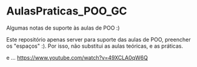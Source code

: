 # AulasPraticas_POO_GC
Algumas notas de suporte às aulas de POO :)


Este repositório apenas server para suporte das aulas de POO, preencher os "espaços" :).
Por isso, não substitui as aulas teóricas, e as práticas.

e ... https://www.youtube.com/watch?v=49XCLA0qW6Q
